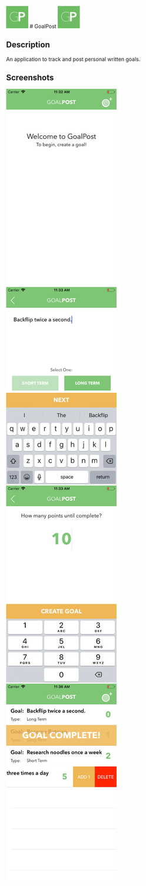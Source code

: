 <img src="https://github.com/codyph/app-goalpost/blob/master/app-goalpost/app-goalpost/Assets.xcassets/AppIcon.appiconset/Icon-60.png"> 
# GoalPost <img src="https://github.com/codyph/app-goalpost/blob/master/app-goalpost/app-goalpost/Assets.xcassets/AppIcon.appiconset/Icon-60.png"> 

## Description
An application to track and post personal written goals.

## Screenshots
<img src="https://github.com/codyph/app-goalpost/blob/master/AppPreviews/Screen1.png" width:300 height=533.6> <img src="https://github.com/codyph/app-goalpost/blob/master/AppPreviews/Screen2.png" width:300 height=533.6> 
<img src="https://github.com/codyph/app-goalpost/blob/master/AppPreviews/Screen3.png" width:300 height=533.6> <img src="https://github.com/codyph/app-goalpost/blob/master/AppPreviews/Screen4.png" width:300 height=533.6>
